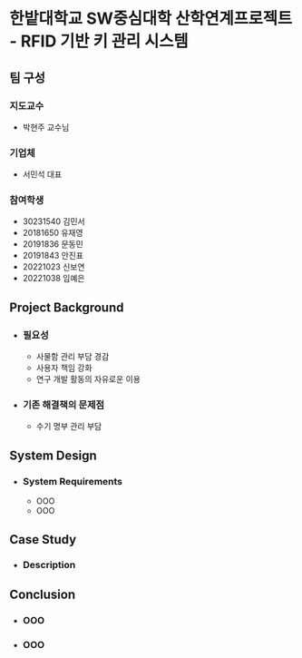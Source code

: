 # 한밭대학교 SW중심대학 산학연계프로젝트 - RFID 기반 키 관리 시스템

## **팀 구성**
### 지도교수
 - 박현주 교수님

### 기업체 
 - 서민석 대표

### 참여학생
 - 30231540 김민서 
 - 20181650 유재영
 - 20191836 문동민
 - 20191843 안진표
 - 20221023 신보연
 - 20221038 임예은

## Project Background
- ### 필요성
  - 사물함 관리 부담 경감
  - 사용자 책임 강화
  - 연구 개발 활동의 자유로운 이용
    
- ### 기존 해결책의 문제점
  - 수기 명부 관리 부담
  
## System Design
  - ### System Requirements
    - OOO
    - OOO
    
## Case Study
  - ### Description
  
  
## Conclusion
  - ### OOO
  - ### OOO
 
